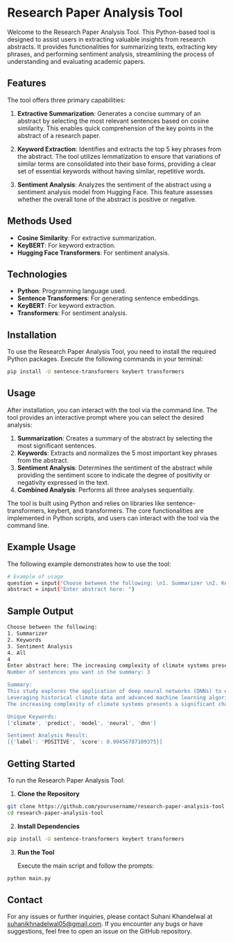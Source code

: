 # Research Paper Analysis Tool

Welcome to the Research Paper Analysis Tool. This Python-based tool is designed to assist users in extracting valuable insights from research abstracts. It provides functionalities for summarizing texts, extracting key phrases, and performing sentiment analysis, streamlining the process of understanding and evaluating academic papers.

## Features

The tool offers three primary capabilities:

1. **Extractive Summarization**: Generates a concise summary of an abstract by selecting the most relevant sentences based on cosine similarity. This enables quick comprehension of the key points in the abstract of a research paper.

2. **Keyword Extraction**: Identifies and extracts the top 5 key phrases from the abstract. The tool utilizes lemmatization to ensure that variations of similar terms are consolidated into their base forms, providing a clear set of essential keywords without having similar, repetitive words.

3. **Sentiment Analysis**: Analyzes the sentiment of the abstract using a sentiment analysis model from Hugging Face. This feature assesses whether the overall tone of the abstract is positive or negative.

## Methods Used
- **Cosine Similarity**:  For extractive summarization.
- **KeyBERT**: For keyword extraction.
- **Hugging Face Transformers**: For sentiment analysis.

## Technologies
- **Python**: Programming language used.
- **Sentence Transformers**: For generating sentence embeddings.
- **KeyBERT**: For keyword extraction.
- **Transformers**: For sentiment analysis.

## Installation

To use the Research Paper Analysis Tool, you need to install the required Python packages. Execute the following commands in your terminal:

```bash
pip install -U sentence-transformers keybert transformers
```

## Usage

After installation, you can interact with the tool via the command line. The tool provides an interactive prompt where you can select the desired analysis:

1. **Summarization**: Creates a summary of the abstract by selecting the most significant sentences.
2. **Keywords**: Extracts and normalizes the 5 most important key phrases from the abstract.
3. **Sentiment Analysis**: Determines the sentiment of the abstract while providing the sentiment score to indicate the degree of positivity or negativity expressed in the text.
4. **Combined Analysis**: Performs all three analyses sequentially.

The tool is built using Python and relies on libraries like sentence-transformers, keybert, and transformers. The core functionalities are implemented in Python scripts, and users can interact with the tool via the command line.

## Example Usage

The following example demonstrates how to use the tool:

```bash
# Example of usage
question = input("Choose between the following: \n1. Summarizer \n2. Keywords \n3. Sentiment Analysis \n4. All \n")
abstract = input("Enter abstract here: ")
```

## Sample Output
```bash
Choose between the following: 
1. Summarizer 
2. Keywords 
3. Sentiment Analysis 
4. All 
4
Enter abstract here: The increasing complexity of climate systems presents a significant challenge in accurately predicting future environmental conditions. This study explores the application of deep neural networks (DNNs) to enhance climate prediction models under conditions of high uncertainty. Leveraging historical climate data and advanced machine learning algorithms, we constructed a multi-layered neural network capable of learning non-linear dependencies between atmospheric variables. The model was trained on both regional and global climate datasets, incorporating variables such as temperature, humidity, and greenhouse gas concentrations. Results indicate that the proposed DNN model outperforms traditional statistical methods, particularly in scenarios with incomplete or noisy data. The model's predictive accuracy was validated using cross-validation techniques, with performance metrics showing an improvement of 15% over standard regression-based approaches. However, the black-box nature of neural networks poses interpretability challenges, which are addressed through post-hoc explainability methods, such as SHAP (Shapley Additive Explanations). Future work will focus on integrating real-time satellite data and improving computational efficiency to support more dynamic climate forecasts. This study contributes to the growing body of research seeking to harness artificial intelligence for environmental sustainability and resilience.
Number of sentences you want in the summary: 3

Summary:
This study explores the application of deep neural networks (DNNs) to enhance climate prediction models under conditions of high uncertainty.
Leveraging historical climate data and advanced machine learning algorithms, we constructed a multi-layered neural network capable of learning non-linear dependencies between atmospheric variables.
The increasing complexity of climate systems presents a significant challenge in accurately predicting future environmental conditions.

Unique Keywords:
['climate', 'predict', 'model', 'neural', 'dnn']

Sentiment Analysis Result:
[{'label': 'POSITIVE', 'score': 0.99456787109375}]
```

## Getting Started

To run the Research Paper Analysis Tool:

1. **Clone the Repository**

```bash
git clone https://github.com/yourusername/research-paper-analysis-tool.git
cd research-paper-analysis-tool
```

2. **Install Dependencies**

```bash
pip install -U sentence-transformers keybert transformers
```

3. **Run the Tool**

    Execute the main script and follow the prompts:

```bash
python main.py
```

## Contact
For any issues or further inquiries, please contact Suhani Khandelwal at suhanikhnadelwal05@gmail.com. If you encounter any bugs or have suggestions, feel free to open an issue on the GitHub repository.
